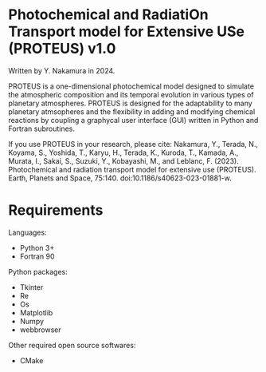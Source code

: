 # Photochemical and RadiatiOn Transport model for Extensive USe (PROTEUS) v1.0

Written by Y. Nakamura in 2024.

PROTEUS is a one-dimensional photochemical model designed to simulate the atmospheric composition and its temporal evolution in various types of planetary atmospheres. PROTEUS is designed for the adaptability to many planetary atmsopheres and the flexibility in adding and modifying chemical reactions by coupling a graphycal user interface (GUI) written in Python and Fortran subroutines. 

If you use PROTEUS in your research, please cite: Nakamura, Y., Terada, N., Koyama, S., Yoshida, T., Karyu, H., Terada, K., Kuroda, T., Kamada, A., Murata, I., Sakai, S., Suzuki, Y., Kobayashi, M., and Leblanc, F. (2023). Photochemical and radiation transport model for extensive use (PROTEUS). Earth, Planets and Space, 75:140. doi:10.1186/s40623-023-01881-w.

# Requirements

Languages:
- Python 3+
- Fortran 90

Python packages:
- Tkinter
- Re
- Os
- Matplotlib
- Numpy
- webbrowser

Other required open source softwares:
- CMake
